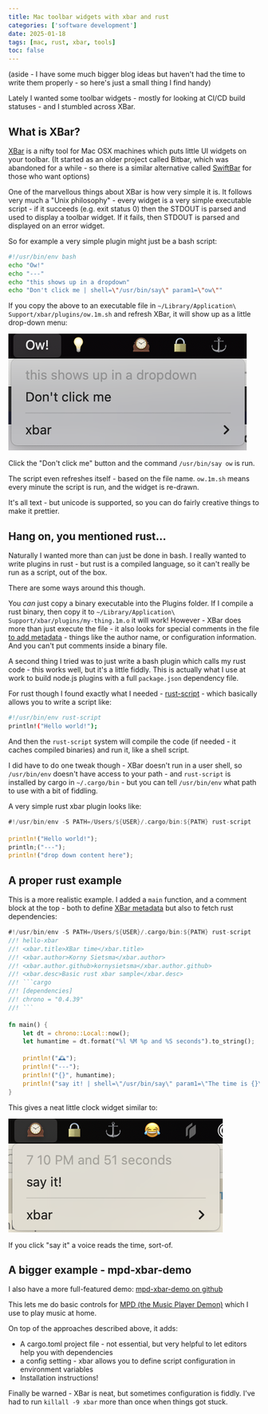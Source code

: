 ```yaml
---
title: Mac toolbar widgets with xbar and rust
categories: ['software development']
date: 2025-01-18
tags: [mac, rust, xbar, tools]
toc: false
---
```

(aside - I have some much bigger blog ideas but haven't had the time to write them properly - so here's just a small thing I find handy)

Lately I wanted some toolbar widgets - mostly for looking at CI/CD build statuses - and I stumbled across XBar.

## What is XBar?

[XBar](https://xbarapp.com/) is a nifty tool for Mac OSX machines which puts little UI widgets on your toolbar. (It started as an older project called Bitbar, which was abandoned for a while - so there is a similar alternative called [SwiftBar](https://github.com/swiftbar/SwiftBar) for those who want options)

One of the marvellous things about XBar is how very simple it is. It follows very much a "Unix philosophy" - every widget is a very simple executable script - if it succeeds (e.g. exit status 0) then the STDOUT is parsed and used to display a toolbar widget.  If it fails, then STDOUT is parsed and displayed on an error widget.

So for example a very simple plugin might just be a bash script:

```bash
#!/usr/bin/env bash
echo "Ow!"
echo "---"
echo "this shows up in a dropdown"
echo "Don't click me | shell=\"/usr/bin/say\" param1=\"ow\""
```

If you copy the above to an executable file in `~/Library/Application\ Support/xbar/plugins/ow.1m.sh` and refresh XBar, it will show up as a little drop-down menu:

![screenshot of xbar](/assets/images/2025-01-18-xbar/ow.png)

Click the "Don't click me" button and the command `/usr/bin/say ow` is run.

The script even refreshes itself - based on the file name.  `ow.1m.sh` means every minute the script is run, and the widget is re-drawn.

It's all text - but unicode is supported, so you can do fairly creative things to make it prettier.

## Hang on, you mentioned rust...

Naturally I wanted more than can just be done in bash. I really wanted to write plugins in rust - but rust is a compiled language, so it can't really be run as a script, out of the box.

There are some ways around this though.

You _can_ just copy a binary executable into the Plugins folder.  If I compile a rust binary, then copy it to `~/Library/Application\ Support/xbar/plugins/my-thing.1m.o` it will work!  However - XBar does more than just execute the file - it also looks for special comments in the file [to add metadata](https://github.com/matryer/xbar-plugins/blob/main/CONTRIBUTING.md#metadata) - things like the author name, or configuration information. And you can't put comments inside a binary file.

A second thing I tried was to just write a bash plugin which calls my rust code - this works well, but it's a little fiddly. This is actually what I use at work to build node.js plugins with a full `package.json` dependency file.

For rust though I found exactly what I needed - [rust-script](https://rust-script.org/) - which basically allows you to write a script like:

```sh
#!/usr/bin/env rust-script
println!("Hello world!");
```

And then the `rust-script` system will compile the code (if needed - it caches compiled binaries) and run it, like a shell script.

I did have to do one tweak though - XBar doesn't run in a user shell, so `/usr/bin/env` doesn't have access to your path - and `rust-script` is installed by cargo in `~/.cargo/bin` - but you can tell `/usr/bin/env` what path to use with a bit of fiddling.

A very simple rust xbar plugin looks like:

```rust
#!/usr/bin/env -S PATH=/Users/${USER}/.cargo/bin:${PATH} rust-script

println!("Hello world!");
println;("---");
println!("drop down content here");
```

## A proper rust example

This is a more realistic example. I added a `main` function, and a comment block at the top - both to define [XBar metadata](https://github.com/matryer/xbar-plugins/blob/main/CONTRIBUTING.md#metadata) but also to fetch rust dependencies:

```rust
#!/usr/bin/env -S PATH=/Users/${USER}/.cargo/bin:${PATH} rust-script
//! hello-xbar
//! <xbar.title>XBar time</xbar.title>
//! <xbar.author>Korny Sietsma</xbar.author>
//! <xbar.author.github>kornysietsma</xbar.author.github>
//! <xbar.desc>Basic rust xbar sample</xbar.desc>
//! ```cargo
//! [dependencies]
//! chrono = "0.4.39"
//! ```

fn main() {
    let dt = chrono::Local::now();
    let humantime = dt.format("%l %M %p and %S seconds").to_string();

    println!("🕰️");
    println!("---");
    println!("{}", humantime);
    println!("say it! | shell=\"/usr/bin/say\" param1=\"The time is {}\"", humantime);
}
```

This gives a neat little clock widget similar to:

![screeenshot of clock widget](/assets/images/2025-01-18-xbar/time.png)

If you click "say it" a voice reads the time, sort-of.

## A bigger example - mpd-xbar-demo

I also have a more full-featured demo: [mpd-xbar-demo on github](https://github.com/kornysietsma/mpd-xbar-demo)

This lets me do basic controls for [MPD (the Music Player Demon)](https://www.musicpd.org/) which I use to play music at home.

On top of the approaches described above, it adds:

- A cargo.toml project file - not essential, but very helpful to let editors help you with dependencies
- a config setting - xbar allows you to define script configuration in environment variables
- Installation instructions!

Finally be warned - XBar is neat, but sometimes configuration is fiddly. I've had to run `killall -9 xbar` more than once when things got stuck.
